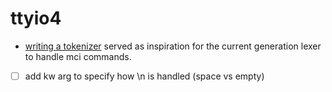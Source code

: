 # ttyio4

- [writing a tokenizer](https://docs.python.org/3/library/re.html#writing-a-tokenizer) served as inspiration for the current generation lexer to handle mci commands.
- [ ] add kw arg to specify how \n is handled (space vs empty)

